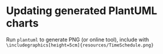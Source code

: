 # Updating generated PlantUML charts

Run `plantuml` to generate PNG (or online tool), include with `\includegraphics[height=5cm]{resources/TimeSchedule.png}`